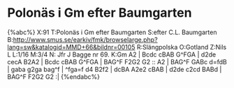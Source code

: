 # Polonäs i Gm efter Baumgarten

{%abc%}
X:91
T:Polonäs i Gm efter Baumgarten
S:efter C.L. Baumgarten
B:http://www.smus.se/earkiv/fmk/browselarge.php?lang=sw&katalogid=MMD+66&bildnr=00105
R:Slängpolska
O:Gotland
Z:Nils L
L:1/16
M:3/4
N: Jfr J Bagge nr 69.
K:Gm
A2 | Bcdc cBAB G^FGA | d2de cecA B2A2 | Bcdc cBAB G^FGA | BAG^F F2G2 G2 ::
A2 | BAG^F GABc d=fdB | gaba g2ga bag^f | ^fga=f d4 B2f2 | dcBA A2e2 cBAB | 
d2de c2cd BABd | BAG^F F2G2 G2 :| 
{%endabc%}
